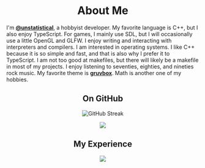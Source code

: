 <h1 align="center">About Me</h1>

I'm [__@unstatistical__](https://github.com/unstatistical), a hobbyist developer. My favorite language is C++, but I also enjoy TypeScript. For games, I mainly use SDL, but I will occasionally use a little OpenGL and GLFW. I enjoy writing and interacting with interpreters and compilers. I am interested in operating systems. I like C++ because it is so simple and fast, and that is also why I prefer it to TypeScript. I am not too good at makefiles, but there will likely be a makefile in most of my projects. I enjoy listening to seventies, eighties, and nineties rock music. My favorite theme is [__gruvbox__](https://github.com/morhetz/gruvbox). Math is another one of my hobbies.

<h2 align="center">On GitHub</h2>

<p align="center"><img src="http://github-readme-streak-stats.herokuapp.com?user=unstatistical&theme=gruvbox&hide_border=true&border_radius=9.8&card_width=500&fire=EB5454&ring=EB6E2B&currStreakNum=EB5454&currStreakLabel=EB5454&dates=EB6E2B&sideLabels=EB5454&sideNums=EB5454&background=EBBB2000&stroke=EB6E2B" alt="GitHub Streak" /></p>

<p align="center"><img src="https://github-readme-stats.vercel.app/api?username=unstatistical&show_icons=true&bg_color=00000000&title_color=EB5454&hide_title=true&icon_color=EB5454&hide_border=true&text_color=EB6E2B&show=[reviews,dicussions_started,discussions_answered,prs_merged,prs_merged_precentage]&card_width=500" /></p>

<h2 align="center">My Experience</h2>

<p align="center"><img src="https://skillicons.dev/icons?i=cpp,cs,c,ts,js,html,css,py"</p>
